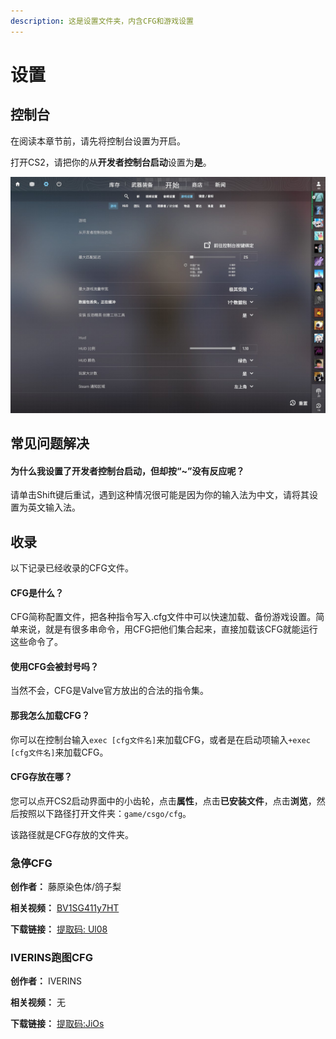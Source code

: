 ```yaml
---
description: 这是设置文件夹，内含CFG和游戏设置
---
```


# 设置

## 控制台

在阅读本章节前，请先将控制台设置为开启。

打开CS2，请把你的从**开发者控制台启动**设置为**是**。

![如图所示](20240321135654_1-1.jpg)

## 常见问题解决

#### 为什么我设置了开发者控制台启动，但却按“~”没有反应呢？

请单击Shift键后重试，遇到这种情况很可能是因为你的输入法为中文，请将其设置为英文输入法。

## 收录

以下记录已经收录的CFG文件。

#### CFG是什么？

CFG简称配置文件，把各种指令写入.cfg文件中可以快速加载、备份游戏设置。简单来说，就是有很多串命令，用CFG把他们集合起来，直接加载该CFG就能运行这些命令了。

#### 使用CFG会被封号吗？

当然不会，CFG是Valve官方放出的合法的指令集。

#### 那我怎么加载CFG？

你可以在控制台输入`exec [cfg文件名]`来加载CFG，或者是在启动项输入`+exec [cfg文件名]`来加载CFG。 

#### CFG存放在哪？

您可以点开CS2启动界面中的小齿轮，点击**属性**，点击**已安装文件**，点击**浏览**，然后按照以下路径打开文件夹：`game/csgo/cfg`。

该路径就是CFG存放的文件夹。

### 急停CFG

**创作者：** 藤原染色体/鸽子梨

**相关视频：** [BV1SG411y7HT](https://www.bilibili.com/video/BV1SG411y7HT)

**下载链接：** [提取码: Ul08](https://www.123pan.com/s/CQvwjv-AFBvd.html)

### IVERINS跑图CFG

**创作者：** IVERINS

**相关视频：** 无

**下载链接：** [提取码:JiOs](https://www.123pan.com/s/CQvwjv-EFBvd.html)